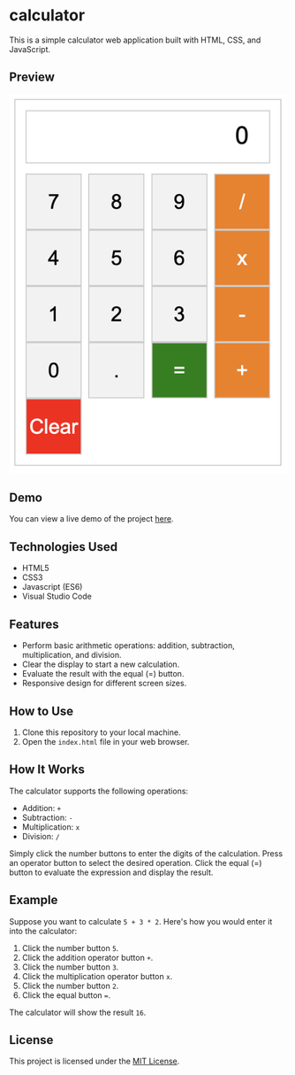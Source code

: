 # calculator

This is a simple calculator web application built with HTML, CSS, and JavaScript.

## Preview

![Calculator Preview](./screenshots/calculator.png)

## Demo

You can view a live demo of the project [here](https://anthonynguyent.github.io/calculator/).

## Technologies Used
- HTML5
- CSS3
- Javascript (ES6)
- Visual Studio Code

## Features

- Perform basic arithmetic operations: addition, subtraction, multiplication, and division.
- Clear the display to start a new calculation.
- Evaluate the result with the equal (=) button.
- Responsive design for different screen sizes.

## How to Use

1. Clone this repository to your local machine.
2. Open the `index.html` file in your web browser.

## How It Works

The calculator supports the following operations:

- Addition: `+`
- Subtraction: `-`
- Multiplication: `x`
- Division: `/`

Simply click the number buttons to enter the digits of the calculation. Press an operator button to select the desired operation. Click the equal (=) button to evaluate the expression and display the result.

## Example

Suppose you want to calculate `5 + 3 * 2`. Here's how you would enter it into the calculator:

1. Click the number button `5`.
2. Click the addition operator button `+`.
3. Click the number button `3`.
4. Click the multiplication operator button `x`.
5. Click the number button `2`.
6. Click the equal button `=`.

The calculator will show the result `16`.

## License

This project is licensed under the [MIT License](LICENSE).